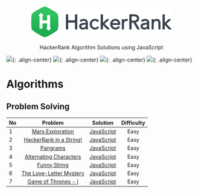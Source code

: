 <p align="center">
  <a href="https://www.hackerrank.com/ksj21c">
    <img alt="HackerRank" src="https://raw.githubusercontent.com/akasai/Algorithm-Solutions/master/HackerRank/hacker-rank-logo.png">
  </a>
</p>
<p align="center">
    HackerRank Algorithm Solutions using JavaScript
</p>

![](https://img.shields.io/badge/Author-akasai-informational?style=for-the-badge&logo=github){: .align-center}
![](https://img.shields.io/badge/Solutions-7-brightgreen.svg?longCache=true&style=for-the-badge&logo=HackerRank){: .align-center}
![](https://img.shields.io/badge/Languages-JavaScript-brightgreen.svg?longCache=true&style=for-the-badge&logo=Javascript){: .align-center}
![](https://img.shields.io/node/v/carbon.svg?style=for-the-badge&logo=Node.js){: .align-center}

# Algorithms

## Problem Solving
| No | Problem         | Solution | Difficulty |
|-- |:---------------:|:--------:|:----------:|
|1|[Mars Exploration](https://www.hackerrank.com/challenges/mars-exploration)|[JavaScript](String/1.Mars_Exploration.js) |Easy|
|2|[HackerRank in a String!](https://www.hackerrank.com/challenges/hackerrank-in-a-string)|[JavaScript](String/2.HackerRank_in_a_String.js) |Easy|
|3|[Pangrams](https://www.hackerrank.com/challenges/pangrams)|[JavaScript](String/3.Pangrams.js) |Easy|
|4|[Alternating Characters](https://www.hackerrank.com/challenges/alternating-characters)|[JavaScript](String/4.Alternating_Characters.js) |Easy|
|5|[Funny String](https://www.hackerrank.com/challenges/funny-string)|[JavaScript](String/5.Funny_String.js) |Easy|
|6|[The Love-Letter Mystery](https://www.hackerrank.com/challenges/the-love-letter-mystery/problem)|[JavaScript](String/6.The_Love_Letter_Mystery.js) |Easy|
|7|[Game of Thrones - I](https://www.hackerrank.com/challenges/game-of-thrones)|[JavaScript](String/7.Game_of_Thrones_I.js) |Easy|
